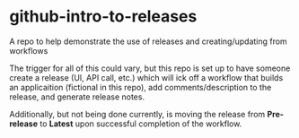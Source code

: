 # github-intro-to-releases
A repo to help demonstrate the use of releases and creating/updating from workflows

The trigger for all of this could vary, but this repo is set up to have someone create a release (UI, API call, etc.) which will ick off a workflow that builds an applicaition (fictional in this repo), add comments/description to the release, and generate release notes.

Additionally, but not being done currently, is moving the release from **Pre-release** to **Latest** upon successful completion of the workflow.
